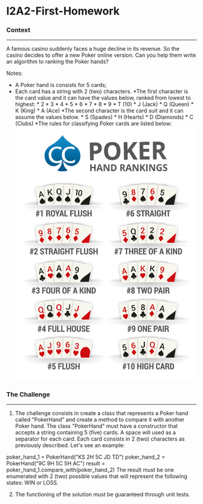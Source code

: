 # I2A2-First-Homework

### Context
------
A famous casino suddenly faces a huge decline in its revenue. So the casino decides to offer a new Poker online version. Can you help them write an algorithm to ranking the Poker hands?

Notes:

* A Poker hand is consists for 5 cards;
* Each card has a string with 2 (two) characters.
	*The first character is the card value and it can have the values below, ranked from lowest to highest:
		* 2
		* 3
		* 4
		* 5
		* 6
		* 7
		* 8
		* 9
		* T (10)
		* J (Jack)
		* Q (Queen)
		* K (King)
		* A (Ace)
	*The second character is the card suit and it can assume the values below.
		* S (Spades)
		* H (Hearts)
		* D (Diamonds)
		* C (Clubs)
*The rules for classifying Poker cards are listed below:
![](https://github.com/Ceviche98/I2A2-First-Homework/blob/master/poker-hand-rankings.png )


### The Challenge
------

1. The challenge consists in create a class that represents a Poker hand called "PokerHand" and create a method to compare it with another Poker hand. The class "PokerHand" must have a constructor that accepts a string containing 5 (five) cards. A space will used as a separator for each card. Each card consists in 2 (two) characters as previously described. Let's see an example:

poker_hand_1 = PokerHand("KS 2H 5C JD TD")
poker_hand_2 = PokerHand("9C 9H 5C 5H AC")
result = poker_hand_1.compare_with(poker_hand_2)
The result must be one enumerated with 2 (two) possible values that will represent
the following states: WIN or LOSS.

2. The functioning of the solution must be guaranteed through unit tests. 